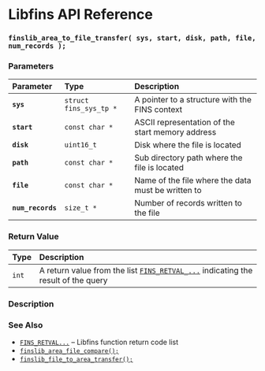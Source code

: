 # Libfins API Reference

### `finslib_area_to_file_transfer( sys, start, disk, path, file, num_records );`

### Parameters

| Parameter | Type | Description |
| :--- | :--- | :--- |
|**`sys`**|`struct fins_sys_tp *`|A pointer to a structure with the FINS context|
|**`start`**|`const char *`|ASCII representation of the start memory address|
|**`disk`**|`uint16_t`|Disk where the file is located|
|**`path`**|`const char *`|Sub directory path where the file is located|
|**`file`**|`const char *`|Name of the file where the data must be written to|
|**`num_records`**|`size_t *`|Number of records written to the file|

### Return Value

| Type | Description |
| :--- | :--- |
|`int`|A return value from the list [`FINS_RETVAL_...`](FINS_RETVAL.md) indicating the result of the query|

### Description

### See Also

* [`FINS_RETVAL...`](FINS_RETVAL.md) &ndash; Libfins function return code list
* [`finslib_area_file_compare();`](finslib_area_file_compare.md)
* [`finslib_file_to_area_transfer();`](finslib_file_to_area_transfer.md)
